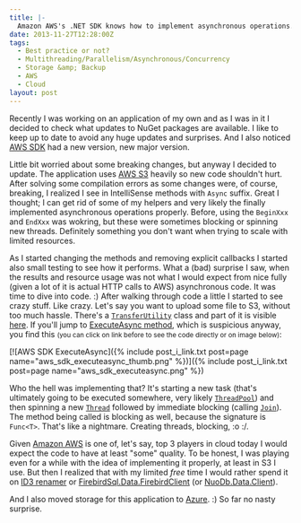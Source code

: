 ```yaml
---
title: |-
  Amazon AWS's .NET SDK knows how to implement asynchronous operations. Not!
date: 2013-11-27T12:28:00Z
tags:
  - Best practice or not?
  - Multithreading/Parallelism/Asynchronous/Concurrency
  - Storage &amp; Backup
  - AWS
  - Cloud
layout: post
---
```

Recently I was working on an application of my own and as I was in it I decided to check what updates to NuGet packages are available. I like to keep up to date to avoid any huge updates and surprises. And I also noticed [AWS SDK][1] had a new version, new major version.

Little bit worried about some breaking changes, but anyway I decided to update. The application uses [AWS S3][2] heavily so new code shouldn't hurt. After solving some compilation errors as some changes were, of course, breaking, I realized I see in IntelliSense methods with `Async` suffix. Great I thought; I can get rid of some of my helpers and very likely the finally implemented asynchronous operations properly. Before, using the `BeginXxx` and `EndXxx` was wokring, but these were sometimes blocking or spinning new threads. Definitely something you don't want when trying to scale with limited resources.

<!-- excerpt -->

As I started changing the methods and removing explicit callbacks I started also small testing to see how it performs. What a (bad) surprise I saw, when the results and resource usage was not what I would expect from nice fully (given a lot of it is actual HTTP calls to AWS) asynchronous code. It was time to dive into code. :) After walking through code a little I started to see crazy stuff. Like crazy. Let's say you want to upload some file to S3, without too much hassle. There's a [`TransferUtility`][3] class and part of it is visible [here][4]. If you'll jump to [ExecuteAsync method][5], which is suspicious anyway, you find this <small>(you can click on link before to see the code directly or on image below)</small>:

[![AWS SDK ExecuteAsync]({% include post_i_link.txt post=page name="aws_sdk_executeasync_thumb.png" %})]({% include post_i_link.txt post=page name="aws_sdk_executeasync.png" %})

Who the hell was implementing that? It's starting a new task (that's ultimately going to be executed somewhere, very likely [`ThreadPool`][6]) and then spinning a new [`Thread`][7] followed by immediate blocking (calling [`Join`][8]). The method being called is blocking as well, because the signature is `Func<T>`. That's like a nightmare. Creating threads, blocking, :o :/.

Given [Amazon AWS][9] is one of, let's say, top 3 players in cloud today I would expect the code to have at least "some" quality. To be honest, I was playing even for a while with the idea of implementing it properly, at least in S3 I use. But then I realized that with my limited _free_ time I would rather spend it on [ID3 renamer][10] or [FirebirdSql.Data.FirebirdClient][11] (or [NuoDb.Data.Client][12]).

And I also moved storage for this application to [Azure][13]. :) So far no nasty surprise.

[1]: http://www.nuget.org/packages/AWSSDK/
[2]: http://aws.amazon.com/s3/
[3]: http://docs.aws.amazon.com/sdkfornet1/latest/apidocs/html/T_Amazon_S3_Transfer_TransferUtility.htm
[4]: https://github.com/aws/aws-sdk-net/blob/10fef6f83449b416044573b0cf39ea3c6621edd7/AWSSDK_DotNet45/Amazon.S3/Transfer/TransferUtility.async.cs#L142
[5]: https://github.com/aws/aws-sdk-net/blob/10fef6f83449b416044573b0cf39ea3c6621edd7/AWSSDK_DotNet45/Amazon.S3/Transfer/TransferUtility.async.cs#L344
[6]: http://msdn.microsoft.com/en-us/library/system.threading.threadpool(v=vs.110).aspx
[7]: http://msdn.microsoft.com/en-us/library/system.threading.thread(v=vs.110).aspx
[8]: http://msdn.microsoft.com/en-us/library/system.threading.thread.join(v=vs.110).aspx
[9]: http://aws.amazon.com/
[10]: http://www.id3renamer.com
[11]: https://github.com/cincuranet/FirebirdSql.Data.FirebirdClient
[12]: https://github.com/nuodb/nuodb-dotnet
[13]: http://www.windowsazure.com/